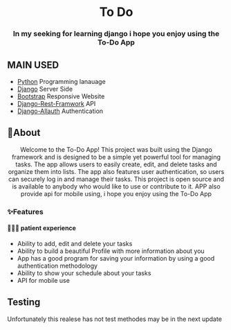
<h1 align="center">To Do</h1>
<h3 align="center">In my seeking for learning django i hope you enjoy using the To-Do App</h3> 

## MAIN USED 

* [Python](https://www.python.org/) Programming lanauage
* [Django](https://www.djangoproject.com/) Server Side
* [Bootstrap](https://getbootstrap.com/) Responsive Website
* [Django-Rest-Framwork](https://www.django-rest-framework.org/) API
* [Django-Allauth](https://django-allauth.readthedocs.io/) Authentication

##  📝About 
<p align ="center">Welcome to the To-Do App! This project was built using the Django framework and is designed to be a simple yet powerful tool for managing tasks. The app allows users to easily create, edit, and delete tasks and organize them into lists. The app also features user authentication, so users can securely log in and manage their tasks. This project is open source and is available to anybody who would like to use or contribute to it. APP also provide api for mobile using, i hope you enjoy using the To-Do App <p>


### ✨Features 

#### 🚶🏻‍♂️ patient experience 
* Ability to add, edit and delete your tasks 
* Ability to build a beautiful Profile with more information about you
* App has a good program for saving your information by using a good authentication methodology 
* Ability to show your schedule about your tasks
* API for mobile use

## Testing 
Unfortunately this realese has not test methodes may be in the next update

